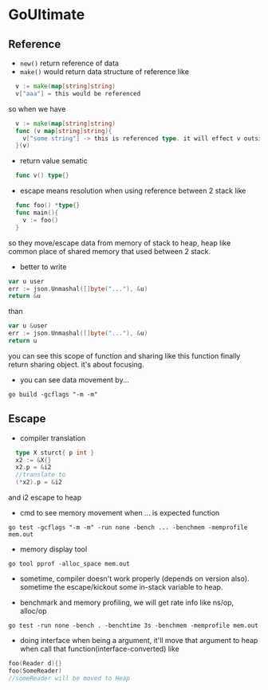 # GoUltimate
## Reference
- `new()` return reference of data
- `make()` would return data structure of reference like
```go
  v := make(map[string]string)
  v["aaa"] = this would be referenced
```
so when we have
```go
  v := make(map[string]string)
  func (v map[string]string){
    v["some string"] -> this is referenced type. it will effect v outside this function
  }(v)
```

- return value sematic
```go
  func v() type{}
```
- escape means resolution when using reference between 2 stack like
```go
  func foo() *type{}
  func main(){
    v := foo()
  }
```
so they move/escape data from memory of stack to heap, heap like common place of shared memory that used between 2 stack.

- better to write
```go
var u user
err := json.Unmashal([]byte("..."), &u)
return &u
```
than
```go
var u &user
err := json.Unmashal([]byte("..."), &u)
return u
```
you can see this scope of function and sharing like this function finally return sharing object. it's about focusing.

- you can see data movement by...
```shell
go build -gcflags "-m -m"
```

## Escape
- compiler translation
```go 
  type X sturct{ p int }
  x2 := &X{}
  x2.p = &i2
  //translate to
  (*x2).p = &i2
```
and i2 escape to heap

- cmd to see memory movement when ... is expected function
```
go test -gcflags "-m -m" -run none -bench ... -benchmem -memprofile mem.out
```
- memory display tool
```
go tool pprof -alloc_space mem.out
```
- sometime, compiler doesn't work properly (depends on version also). sometime the escape/kickout some in-stack variable to heap.

- benchmark and memory profiling, we will get rate info like ns/op, alloc/op
```
go test -run none -bench . -benchtime 3s -benchmem -memprofile mem.out
```
- doing interface when being a argument, it'll move that argument to heap when call that function(interface-converted) like
```go
foo(Reader d){}
foo(SomeReader)
//someReader will be moved to Heap
```
